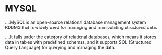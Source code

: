 # MYSQL
....MySQL is an open-source relational database management system RDBMS that is widely used for managing and manipulating structured data.

....It falls under the category of relational databases, which means it stores data in tables with predefined schemas, and it supports SQL (Structured Query Language) for querying and managing the data.
